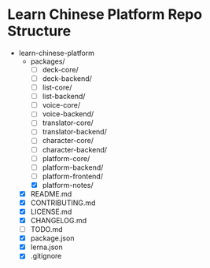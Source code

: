 # Learn Chinese Platform Repo Structure

- learn-chinese-platform
  - packages/
    - [ ] deck-core/
    - [ ] deck-backend/
    - [ ] list-core/
    - [ ] list-backend/
    - [ ] voice-core/
    - [ ] voice-backend/
    - [ ] translator-core/
    - [ ] translator-backend/
    - [ ] character-core/
    - [ ] character-backend/
    - [ ] platform-core/
    - [ ] platform-backend/
    - [ ] platform-frontend/
    - [x] platform-notes/
  - [x] README.md
  - [x] CONTRIBUTING.md
  - [x] LICENSE.md
  - [x] CHANGELOG.md
  - [ ] TODO.md
  - [x] package.json
  - [x] lerna.json
  - [x] .gitignore
